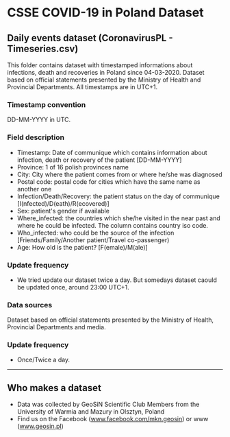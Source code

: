 # CSSE COVID-19 in Poland Dataset

## Daily events dataset (CoronavirusPL - Timeseries.csv)

This folder contains dataset with timestamped informations about infections, death and recoveries in Poland since 04-03-2020. 
Dataset based on official statements presented by the Ministry of Health and Provincial Departments. 
All timestamps are in UTC+1.

### Timestamp convention
DD-MM-YYYY in UTC.

								
### Field description
* Timestamp: Date of communique which contains information about infection, death or recovery of the patient [DD-MM-YYYY]
* Province: 1 of 16 polish provinces name 
* City: City where the patient comes from or where he/she was diagnosed
* Postal code: postal code for cities which have the same name as another one
* Infection/Death/Recovery: the patient status on the day of communique [I(nfected)/D(eath)/R(ecovered)]
* Sex: patient's gender if available 
* Where_infected: the countries which she/he visited in the near past and where he could be infected. The column contains country iso code. 
* Who_infected: who could be the source of the infection [Friends/Family/Another patient/Travel co-passenger)
* Age: How old is the patient? [F(emale)/M(ale)]

### Update frequency
* We tried update our dataset twice a day. But somedays dataset caould be updated once, around 23:00 UTC+1.

### Data sources
Dataset based on official statements presented by the Ministry of Health, Provincial Departments and media. 

### Update frequency
* Once/Twice a day.

---
## Who makes a dataset
* Data was collected by GeoSiN Scientific Club Members from the University of Warmia and Mazury in Olsztyn, Poland 
* Find us on the Facebook (www.facebook.com/mkn.geosin) or www (www.geosin.pl)
